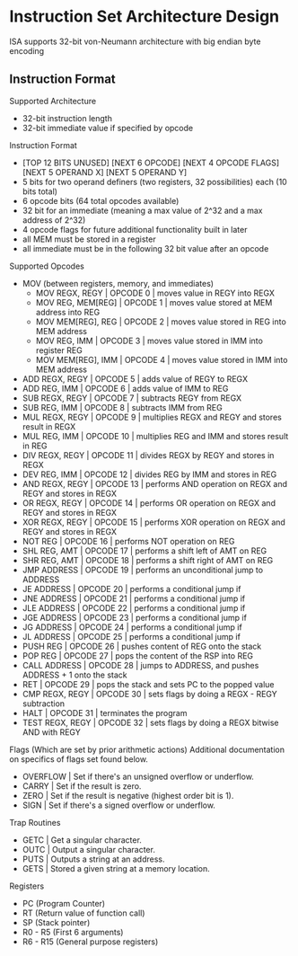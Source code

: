 # Instruction Set Architecture Design
ISA supports 32-bit von-Neumann architecture with big endian byte encoding
## Instruction Format
Supported Architecture
* 32-bit instruction length
* 32-bit immediate value if specified by opcode

Instruction Format
* [TOP 12 BITS UNUSED] [NEXT 6 OPCODE] [NEXT 4 OPCODE FLAGS] [NEXT 5 OPERAND X] [NEXT 5 OPERAND Y]
* 5 bits for two operand definers (two registers, 32 possibilities) each (10 bits total)
* 6 opcode bits (64 total opcodes available)
* 32 bit for an immediate (meaning a max value of 2^32 and a max address of 2^32)
* 4 opcode flags for future additional functionality built in later
* all MEM must be stored in a register
* all immediate must be in the following 32 bit value after an opcode

Supported Opcodes
* MOV (between registers, memory, and immediates)
    * MOV REGX, REGY      | OPCODE 0  | moves value in REGY into REGX
    * MOV REG, MEM[REG]   | OPCODE 1  | moves value stored at MEM address into REG
    * MOV MEM[REG], REG   | OPCODE 2  | moves value stored in REG into MEM address
    * MOV REG, IMM        | OPCODE 3  | moves value stored in IMM into register REG
    * MOV MEM[REG], IMM   | OPCODE 4  | moves value stored in IMM into MEM address
* ADD REGX, REGY     | OPCODE 5  | adds value of REGY to REGX 
* ADD REG, IMM       | OPCODE 6  | adds value of IMM to REG
* SUB REGX, REGY     | OPCODE 7  | subtracts REGY from REGX
* SUB REG, IMM       | OPCODE 8  | subtracts IMM from REG
* MUL REGX, REGY     | OPCODE 9  | multiplies REGX and REGY and stores result in REGX
* MUL REG, IMM       | OPCODE 10 | multiplies REG and IMM and stores result in REG
* DIV REGX, REGY     | OPCODE 11 | divides REGX by REGY and stores in REGX
* DEV REG, IMM       | OPCODE 12 | divides REG by IMM and stores in REG
* AND REGX, REGY     | OPCODE 13 | performs AND operation on REGX and REGY and stores in REGX
* OR  REGX, REGY     | OPCODE 14 | performs OR operation on REGX and REGY and stores in REGX
* XOR REGX, REGY     | OPCODE 15 | performs XOR operation on REGX and REGY and stores in REGX
* NOT REG            | OPCODE 16 | performs NOT operation on REG
* SHL REG, AMT       | OPCODE 17 | performs a shift left of AMT on REG
* SHR REG, AMT       | OPCODE 18 | performs a shift right of AMT on REG
* JMP ADDRESS        | OPCODE 19 | performs an unconditional jump to ADDRESS
* JE  ADDRESS        | OPCODE 20 | performs a conditional jump if 
* JNE ADDRESS        | OPCODE 21 | performs a conditional jump if 
* JLE ADDRESS        | OPCODE 22 | performs a conditional jump if 
* JGE ADDRESS        | OPCODE 23 | performs a conditional jump if 
* JG  ADDRESS        | OPCODE 24 | performs a conditional jump if 
* JL  ADDRESS        | OPCODE 25 | performs a conditional jump if
* PUSH REG           | OPCODE 26 | pushes content of REG onto the stack
* POP REG            | OPCODE 27 | pops the content of the RSP into REG
* CALL ADDRESS       | OPCODE 28 | jumps to ADDRESS, and pushes ADDRESS + 1 onto the stack
* RET                | OPCODE 29 | pops the stack and sets PC to the popped value
* CMP REGX, REGY     | OPCODE 30 | sets flags by doing a REGX - REGY subtraction
* HALT               | OPCODE 31 | terminates the program
* TEST REGX, REGY    | OPCODE 32 | sets flags by doing a REGX bitwise AND with REGY

Flags (Which are set by prior arithmetic actions)
Additional documentation on specifics of flags set found below.
* OVERFLOW | Set if there's an unsigned overflow or underflow.
* CARRY    | Set if the result is zero.
* ZERO     | Set if the result is negative (highest order bit is 1).
* SIGN     | Set if there's a signed overflow or underflow.

Trap Routines
* GETC   |  Get a singular character.
* OUTC   |  Output a singular character.
* PUTS   |  Outputs a string at an address.
* GETS   |  Stored a given string at a memory location.

Registers
* PC (Program Counter)
* RT (Return value of function call)
* SP (Stack pointer)
* R0 - R5 (First 6 arguments)
* R6 - R15 (General purpose registers)